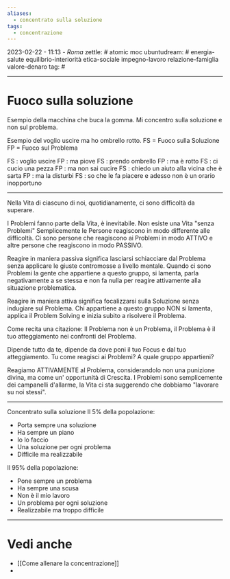 ```yaml
---
aliases:
  - concentrato sulla soluzione
tags:
  - concentrazione
---
```

2023-02-22 - 11:13 - *Roma*
zettle: # atomic moc
ubuntudream: # energia-salute equilibrio-interiorità etica-sociale impegno-lavoro relazione-famiglia valore-denaro 
tag: #

---
# Fuoco sulla soluzione

Esempio della macchina che buca la gomma. Mi concentro sulla soluzione e non sul problema.

Esempio del voglio uscire ma ho ombrello rotto.
FS = Fuoco sulla Soluzione
FP = Fuoco sul Problema

FS : voglio uscire
FP : ma piove
FS : prendo ombrello
FP : ma è rotto
FS : ci cucio una pezza
FP : ma non sai cucire
FS : chiedo un aiuto alla vicina che è sarta
FP : ma la disturbi
FS : so che le fa piacere e adesso non è un orario inopportuno

---
Nella Vita di ciascuno di noi, quotidianamente, ci sono difficoltà da superare.

I Problemi fanno parte della Vita, è inevitabile. 
Non esiste una Vita "senza Problemi" 
Semplicemente le Persone reagiscono in modo differente alle difficoltà.
Ci sono persone che reagiscono ai Problemi in modo ATTIVO e altre persone che reagiscono in modo PASSIVO.
 
Reagire in maniera passiva significa lasciarsi schiacciare dal Problema senza applicare le giuste contromosse a livello mentale.
Quando ci sono Problemi la gente che appartiene a questo gruppo, si lamenta, parla negativamente a se stessa e non fa nulla per reagire attivamente alla situazione problematica.
 
Reagire in maniera attiva significa focalizzarsi sulla Soluzione senza indugiare sul Problema.
Chi appartiene a questo gruppo NON si lamenta, applica il Problem Solving e inizia subito a risolvere il Problema.

Come recita una citazione: 
Il Problema non è un Problema, 
il Problema è il tuo atteggiamento nei confronti del Problema.
 
Dipende tutto da te, dipende da dove poni il tuo Focus e dal tuo atteggiamento.
Tu come reagisci ai Problemi? A quale gruppo appartieni?

Reagiamo ATTIVAMENTE al Problema, considerandolo non una punizione divina, ma come un' opportunità di Crescita. I Problemi sono semplicemente dei campanelli d'allarme, la Vita ci sta suggerendo che dobbiamo "lavorare su noi stessi".

---
Concentrato sulla soluzione
Il 5% della popolazione:
- Porta sempre una soluzione
- Ha sempre un piano
- Io lo faccio
- Una soluzione per ogni problema
- Difficile ma realizzabile

Il 95% della popolazione:
- Pone sempre un problema
- Ha sempre una scusa
- Non è il mio lavoro
- Un problema per ogni soluzione
- Realizzabile ma troppo difficile



---
# Vedi anche
- [[Come allenare la concentrazione]]
- 